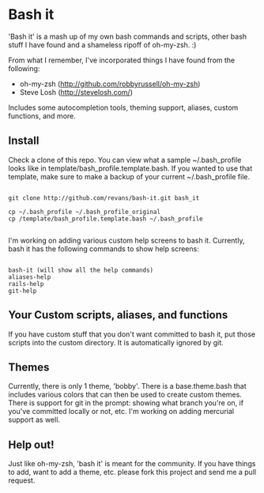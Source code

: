 # Bash it

'Bash it' is a mash up of my own bash commands and scripts, other bash stuff I have found and a shameless ripoff of oh-my-zsh. :) 

From what I remember, I've incorporated things I have found from the following:

* oh-my-zsh   (http://github.com/robbyrussell/oh-my-zsh)
* Steve Losh  (http://stevelosh.com/)

Includes some autocompletion tools, theming support, aliases, custom functions, and more. 

## Install

Check a clone of this repo. You can view what a sample ~/.bash\_profile looks like in template/bash\_profile.template.bash. If you wanted to use that template, make sure to make a backup of your current ~/.bash\_profile file.

<pre><code>
git clone http://github.com/revans/bash-it.git bash_it

cp ~/.bash_profile ~/.bash_profile_original
cp <path/to/cloned/repo>/template/bash_profile.template.bash ~/.bash_profile

</code></pre>

I'm working on adding various custom help screens to bash it. Currently, bash it has the following commands to show help screens:

<pre><code>
bash-it (will show all the help commands)
aliases-help
rails-help
git-help
</code></pre>

## Your Custom scripts, aliases, and functions

If you have custom stuff that you don't want committed to bash it, put those scripts into the custom directory. It is automatically ignored by git.

## Themes

Currently, there is only 1 theme, 'bobby'. There is a base.theme.bash that includes various colors that can then be used to create custom themes. There is support for git in the prompt: showing what branch you're on, if you've committed locally or not, etc. I'm working on adding mercurial support as well.

## Help out!

Just like oh-my-zsh, 'bash it' is meant for the community. If you have things to add, want to add a theme, etc. please fork this project and send me a pull request.